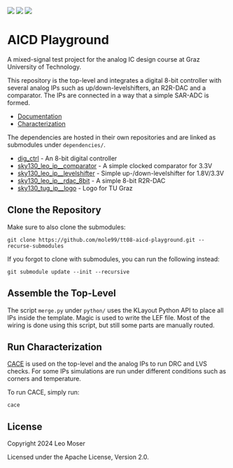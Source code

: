 ![](../../workflows/gds/badge.svg) ![](../../workflows/docs/badge.svg) ![](../../workflows/cace/badge.svg)

# AICD Playground

A mixed-signal test project for the analog IC design course at Graz University of Technology.

This repository is the top-level and integrates a digital 8-bit controller with several analog IPs such as up/down-levelshifters, an R2R-DAC and a comparator. The IPs are connected in a way that a simple SAR-ADC is formed.

- [Documentation](docs/tt_um_tt08_aicd_playground.md)
- [Characterization](docs/tt_um_tt08_aicd_playground_layout.md)

The dependencies are hosted in their own repositories and are linked as submodules under `dependencies/`.

- [dig_ctrl](https://github.com/mole99/dig_ctrl) - An 8-bit digital controller
- [sky130_leo_ip__comparator](https://github.com/mole99/sky130_leo_ip__comparator/) - A simple clocked comparator for 3.3V
- [sky130_leo_ip__levelshifter](https://github.com/mole99/sky130_leo_ip__levelshifter) - Simple up-/down-levelshifter for 1.8V/3.3V
- [sky130_leo_ip__rdac_8bit](https://github.com/mole99/sky130_leo_ip__rdac_8bit) - A simple 8-bit R2R-DAC
- [sky130_tug_ip__logo](https://github.com/mole99/sky130_tug_ip__logo) - Logo for TU Graz

## Clone the Repository

Make sure to also clone the submodules:

	git clone https://github.com/mole99/tt08-aicd-playground.git --recurse-submodules

If you forgot to clone with submodules, you can run the following instead:

	git submodule update --init --recursive

## Assemble the Top-Level

The script `merge.py` under `python/` uses the KLayout Python API to place all IPs inside the template. Magic is used to write the LEF file. Most of the wiring is done using this script, but still some parts are manually routed.

## Run Characterization

[CACE](https://github.com/efabless/cace) is used on the top-level and the analog IPs to run DRC and LVS checks. For some IPs simulations are run under different conditions such as corners and temperature.

To run CACE, simply run:

	cace

## License

Copyright 2024 Leo Moser

Licensed under the Apache License, Version 2.0.